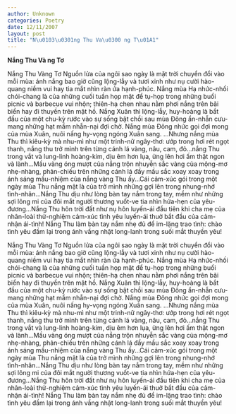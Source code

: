 ```yaml
---
author: Unknown
categories: Poetry
date: 12/11/2007
layout: post
title: "N\u0103\u0301ng Thu Va\u0300 ng T\u01A1"
---
```


**Nắng Thu Và ng Tơ**

Nắng Thu Vàng Tơ
     Nguồn lửa của ngôi sao ngày là mặt trời chuyển đổi vào mỗi mùa:  ánh nắng bao giờ cũng lộng-lẫy và tươi xinh như nụ cười hào-quang niềm vui hay tia mắt nhìn ràn ứa hạnh-phúc.  Nắng mùa Hạ nhức-nhối chói-chang là của những cuối tuần họp mặt để tụ-họp trong những buổi picnic và barbecue vui nhộn; thiên-hạ chen nhau nằm phơi nắng trên bãi biển hay đi thuyền trên mặt hồ.  Nắng Xuân thì lộng-lẫy, huy-hoàng là bắt đầu của một chu-kỳ rước vào sự sống bật chồi sau mùa Đông ẩn-nhẫn cưu-mang những hạt mầm nhẫn-nại đợi chờ. Nắng mùa Đông nhức gọi đợi mong của mùa Xuân, nuôi nấng hy-vọng ngóng Xuân sang. 
    ...Nhưng nắng mùa Thu thì kiêu-kỳ mà nhu-mì như một trinh-nữ ngây-thơ: ướp trong hơi rét ngọt thanh, nắng thu trở mình trên từng cánh lá vàng, nâu, cam, đỏ...nắng Thu trong vắt và lung-linh hoàng-kim, dịu êm hơn lụa, ửng lên hơi ấm thật ngon và lành...Mầu vàng óng mượt của nắng trộn nhuyễn sắc vàng của mộng-mơ nhẹ-nhàng, phản-chiếu trên những cánh lá đầy mầu sắc xoay xoay trong ánh sáng mầu-nhiệm của nắng vàng Thu ấy...Cái cảm-xúc gói trong một ngày mùa Thu nắng mật là của trở mình những gợi lên trong nhung-nhớ tình-nhân...Nắng Thu dịu như lòng bàn tay nắm trong tay, mềm như những sợi lông mi của đôi mắt người thương vuốt-ve tia nhìn hứa-hẹn của yêu-đương...Nắng Thu hôn trời đất như nụ hôn luyến-ái đầu tiên khi cha mẹ của nhân-loài thử-nghiệm cảm-xúc tình yêu luyến-ái thuở bắt đầu của cảm-nhận ái-tình!
      Nắng Thu làm bàn tay nắm nhẹ đủ để im-lặng trao tình: chào tình yêu đầm lại trong ánh vầng nhật long-lanh trong suối mắt thuyền yêu!

Nắng Thu Vàng Tơ
     Nguồn lửa của ngôi sao ngày là mặt trời chuyển đổi vào mỗi mùa:  ánh nắng bao giờ cũng lộng-lẫy và tươi xinh như nụ cười hào-quang niềm vui hay tia mắt nhìn ràn ứa hạnh-phúc.  Nắng mùa Hạ nhức-nhối chói-chang là của những cuối tuần họp mặt để tụ-họp trong những buổi picnic và barbecue vui nhộn; thiên-hạ chen nhau nằm phơi nắng trên bãi biển hay đi thuyền trên mặt hồ.  Nắng Xuân thì lộng-lẫy, huy-hoàng là bắt đầu của một chu-kỳ rước vào sự sống bật chồi sau mùa Đông ẩn-nhẫn cưu-mang những hạt mầm nhẫn-nại đợi chờ. Nắng mùa Đông nhức gọi đợi mong của mùa Xuân, nuôi nấng hy-vọng ngóng Xuân sang. 
    ...Nhưng nắng mùa Thu thì kiêu-kỳ mà nhu-mì như một trinh-nữ ngây-thơ: ướp trong hơi rét ngọt thanh, nắng thu trở mình trên từng cánh lá vàng, nâu, cam, đỏ...nắng Thu trong vắt và lung-linh hoàng-kim, dịu êm hơn lụa, ửng lên hơi ấm thật ngon và lành...Mầu vàng óng mượt của nắng trộn nhuyễn sắc vàng của mộng-mơ nhẹ-nhàng, phản-chiếu trên những cánh lá đầy mầu sắc xoay xoay trong ánh sáng mầu-nhiệm của nắng vàng Thu ấy...Cái cảm-xúc gói trong một ngày mùa Thu nắng mật là của trở mình những gợi lên trong nhung-nhớ tình-nhân...Nắng Thu dịu như lòng bàn tay nắm trong tay, mềm như những sợi lông mi của đôi mắt người thương vuốt-ve tia nhìn hứa-hẹn của yêu-đương...Nắng Thu hôn trời đất như nụ hôn luyến-ái đầu tiên khi cha mẹ của nhân-loài thử-nghiệm cảm-xúc tình yêu luyến-ái thuở bắt đầu của cảm-nhận ái-tình!
      Nắng Thu làm bàn tay nắm nhẹ đủ để im-lặng trao tình: chào tình yêu đầm lại trong ánh vầng nhật long-lanh trong suối mắt thuyền yêu!
